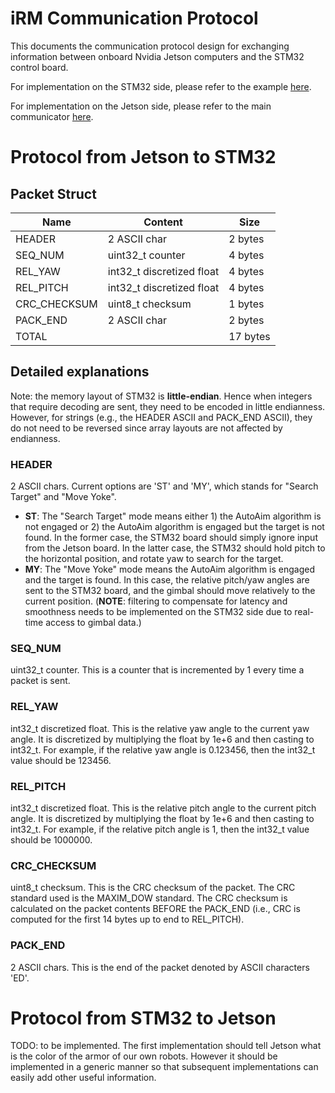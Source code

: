 # iRM Communication Protocol

This documents the communication protocol design for exchanging information between
onboard Nvidia Jetson computers and the STM32 control board.

For implementation on the STM32 side, please refer to the example [here](https://github.com/illini-robomaster/iRM_Embedded_2023/tree/main/examples/minipc).

For implementation on the Jetson side, please refer to the main communicator [here](../Communication/communicator.py).

# Protocol from Jetson to STM32

## Packet Struct

| Name          | Content                   | Size    |
| ------------- | ------------------------- | ------- |
| HEADER        | 2 ASCII char              | 2 bytes |
| SEQ_NUM       | uint32_t counter          | 4 bytes |
| REL_YAW       | int32_t discretized float | 4 bytes |
| REL_PITCH     | int32_t discretized float | 4 bytes |
| CRC_CHECKSUM  | uint8_t checksum          | 1 bytes |
| PACK_END      | 2 ASCII char              | 2 bytes |
| TOTAL         |                           | 17 bytes|

## Detailed explanations

Note: the memory layout of STM32 is **little-endian**. Hence when integers that require
decoding are sent, they need to be encoded in little endianness. However, for strings
(e.g., the HEADER ASCII and PACK_END ASCII), they do not need to be reversed since array
layouts are not affected by endianness.

### HEADER
2 ASCII chars. Current options are 'ST' and 'MY', which stands for "Search Target"
and "Move Yoke".
- **ST**: The "Search Target" mode means either 1) the AutoAim algorithm is not engaged
    or 2) the AutoAim algorithm is engaged but the target is not found. In the former case, the
    STM32 board should simply ignore input from the Jetson board. In the latter case, the STM32
    should hold pitch to the horizontal position, and rotate yaw to search for the target.
- **MY**: The "Move Yoke" mode means the AutoAim algorithm is engaged and the target is found.
    In this case, the relative pitch/yaw angles are sent to the STM32 board, and the gimbal
    should move relatively to the current position. (**NOTE**: filtering to compensate for
    latency and smoothness needs to be implemented on the STM32 side due to real-time access
    to gimbal data.)

### SEQ_NUM

uint32_t counter. This is a counter that is incremented by 1 every time a packet is sent.

### REL_YAW

int32_t discretized float. This is the relative yaw angle to the current yaw angle. It is
discretized by multiplying the float by 1e+6 and then casting to int32_t. For example, if the
relative yaw angle is 0.123456, then the int32_t value should be 123456.

### REL_PITCH

int32_t discretized float. This is the relative pitch angle to the current pitch angle.
It is discretized by multiplying the float by 1e+6 and then casting to int32_t. For example, if
the relative pitch angle is 1, then the int32_t value should be 1000000.

### CRC_CHECKSUM

uint8_t checksum. This is the CRC checksum of the packet. The CRC standard used
is the MAXIM_DOW standard. The CRC checksum is calculated on the packet contents BEFORE the
PACK_END (i.e., CRC is computed for the first 14 bytes up to end to REL_PITCH).

### PACK_END

2 ASCII chars. This is the end of the packet denoted by ASCII characters 'ED'.

# Protocol from STM32 to Jetson

TODO: to be implemented. The first implementation should tell Jetson what is the color of
the armor of our own robots. However it should be implemented in a generic manner so that
subsequent implementations can easily add other useful information.
